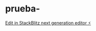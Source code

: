 # prueba-

[Edit in StackBlitz next generation editor ⚡️](https://stackblitz.com/~/github.com/alejandr000000000/prueba-)